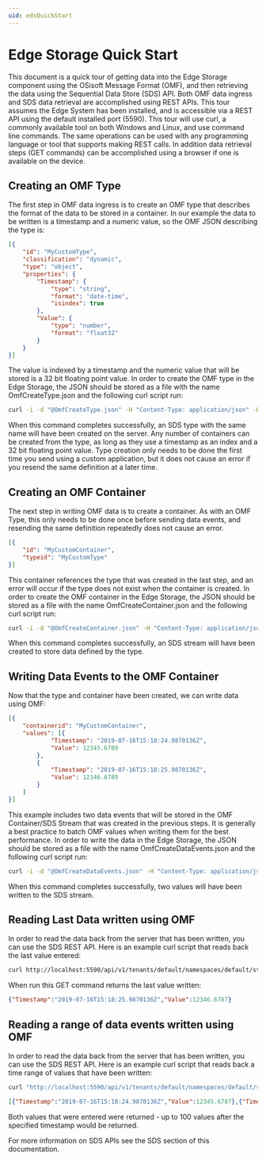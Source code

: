 ```yaml
---
uid: edsQuickStart
---
```


# Edge Storage Quick Start

This document is a quick tour of getting data into the Edge Storage component using the OSisoft Message Format (OMF), and then retrieving the data using the Sequential Data Store (SDS) API. Both OMF data ingress and SDS data retrieval are accomplished using REST APIs. This tour assumes the Edge System has been installed, and is accessible via a REST API using the default installed port (5590). This tour will use curl, a commonly available tool on both Windows and Linux, and use command line commands. The same operations can be used with any programming language or tool that supports making REST calls. In addition data retrieval steps (GET commands) can be accomplished using a browser if one is available on the device.

## Creating an OMF Type

The first step in OMF data ingress is to create an OMF type that describes the format of the data to be stored in a container. In our example the data to be written is a timestamp and a numeric value, so the OMF JSON describing the type is:

```json
[{
    "id": "MyCustomType",
    "classification": "dynamic",
    "type": "object",
    "properties": {
        "Timestamp": {
            "type": "string",
            "format": "date-time",
            "isindex": true
        },
        "Value": {
            "type": "number",
            "format": "float32"
        }
    }
}]
```

The value is indexed by a timestamp and the numeric value that will be stored is a 32 bit floating point value. In order to create the OMF type in the Edge Storage, the JSON should be stored as a file with the name OmfCreateType.json and the following curl script run:

```bash
curl -i -d "@OmfCreateType.json" -H "Content-Type: application/json" -H "producertoken: x " -H "omfversion: 1.1" -H "action: create" -H "messageformat: json" -H "messagetype: type" -X POST http://localhost:5590/api/v1/tenants/default/namespaces/default/omf/
```

When this command completes successfully, an SDS type with the same name will have been created on the server. Any number of containers can be created from the type, as long as they use a timestamp as an index and a 32 bit floating point value. Type creation only needs to be done the first time you send using a custom application, but it does not cause an error if you resend the same definition at a later time.

## Creating an OMF Container

The next step in writing OMF data is to create a container. As with an OMF Type, this only needs to be done once before sending data events, and resending the same definition repeatedly does not cause an error.

```json
[{
    "id": "MyCustomContainer",
    "typeid": "MyCustomType"
}]
```

This container references the type that was created in the last step, and an error will occur if the type does not exist when the container is created. In order to create the OMF container in the Edge Storage, the JSON should be stored as a file with the name OmfCreateContainer.json and the following curl script run:

```bash
curl -i -d "@OmfCreateContainer.json" -H "Content-Type: application/json" -H "producertoken: x " -H "omfversion: 1.1" -H "action: create" -H "messageformat: json" -H "messagetype: container" -X POST http://localhost:5590/api/v1/tenants/default/namespaces/default/omf/
```

When this command completes successfully, an SDS stream will have been created to store data defined by the type.

## Writing Data Events to the OMF Container

Now that the type and container have been created, we can write data using OMF:

```json
[{
    "containerid": "MyCustomContainer",
    "values": [{
            "Timestamp": "2019-07-16T15:18:24.9870136Z",
            "Value": 12345.6789
        },
        {
            "Timestamp": "2019-07-16T15:18:25.9870136Z",
            "Value": 12346.6789
        }
    ]
}]
```

This example includes two data events that will be stored in the OMF Container/SDS Stream that was created in the previous steps. It is generally a best practice to batch OMF values when writing them for the best performance. In order to write the data in the Edge Storage, the JSON should be stored as a file with the name OmfCreateDataEvents.json and the following curl script run:

```bash
curl -i -d "@OmfCreateDataEvents.json" -H "Content-Type: application/json" -H "producertoken: x " -H "omfversion: 1.1" -H "action: create" -H "messageformat: json" -H "messagetype: data" -X POST http://localhost:5590/api/v1/tenants/default/namespaces/default/omf/
```

When this command completes successfully, two values will have been written to the SDS stream.

## Reading Last Data written using OMF

In order to read the data back from the server that has been written, you can use the SDS REST API. Here is an example curl script that reads back the last value entered:

```bash
curl http://localhost:5590/api/v1/tenants/default/namespaces/default/streams/MyCustomContainer/Data/Last
```

When run this GET command returns the last value written:

```json
{"Timestamp":"2019-07-16T15:18:25.9870136Z","Value":12346.6787}
```

## Reading a range of data events written using OMF

In order to read the data back from the server that has been written, you can use the SDS REST API. Here is an example curl script that reads back a time range of values that have been written:

```bash
curl "http://localhost:5590/api/v1/tenants/default/namespaces/default/streams/MyCustomContainer/Data?startIndex=2019-07-08T13:00:00Z&count=100"
```

```json
[{"Timestamp":"2019-07-16T15:18:24.9870136Z","Value":12345.6787},{"Timestamp":"2019-07-16T15:18:25.9870136Z","Value":12346.6787}]
```

Both values that were entered were returned - up to 100 values after the specified timestamp would be returned.

For more information on SDS APIs see the SDS section of this documentation.
